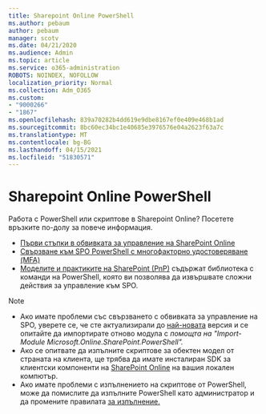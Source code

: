 ```yaml
---
title: Sharepoint Online PowerShell
ms.author: pebaum
author: pebaum
manager: scotv
ms.date: 04/21/2020
ms.audience: Admin
ms.topic: article
ms.service: o365-administration
ROBOTS: NOINDEX, NOFOLLOW
localization_priority: Normal
ms.collection: Adm_O365
ms.custom:
- "9000266"
- "1867"
ms.openlocfilehash: 839a70282b4dd619e9dbe8167ef0e409e468b1ad
ms.sourcegitcommit: 8bc60ec34bc1e40685e3976576e04a2623f63a7c
ms.translationtype: MT
ms.contentlocale: bg-BG
ms.lasthandoff: 04/15/2021
ms.locfileid: "51830571"
---
```

# <a name="sharepoint-online-powershell"></a>Sharepoint Online PowerShell

Работа с PowerShell или скриптове в Sharepoint Online? Посетете връзките по-долу за повече информация.
- [Първи стъпки в обвивката за управление на SharePoint Online](https://docs.microsoft.com/powershell/sharepoint/sharepoint-online/connect-sharepoint-online?view=sharepoint-ps)
- [Свързване към SPO PowerShell с многофакторно удостоверяване (MFA)](https://docs.microsoft.com/powershell/sharepoint/sharepoint-online/connect-sharepoint-online?view=sharepoint-ps#to-connect-with-multifactor-authentication-mfa)
- [Моделите и практиките на SharePoint (PnP)](https://docs.microsoft.com/powershell/sharepoint/sharepoint-pnp/sharepoint-pnp-cmdlets?view=sharepoint-ps) съдържат библиотека с команди на PowerShell, която ви позволява да извършвате сложни действия за управление към SPO.

> [!NOTE]
> - Ако имате проблеми със свързването с обвивката за управление на SPO, уверете се, че сте актуализирали до [най-новата](https://docs.microsoft.com/powershell/scripting/developer/module/importing-a-powershell-module?view=powershell-7.1) версия и се опитайте да импортирате отново модула с *помощта на "Import-Module Microsoft.Online.SharePoint.PowerShell".*
> - Ако се опитвате да изпълните скриптове за обектен модел от страната на клиента, ще трябва да имате инсталиран SDK за клиентски компоненти на [SharePoint Online](https://www.microsoft.com/download/details.aspx?id=42038) на вашия локален компютър.
> - Ако имате проблеми с изпълнението на скриптове от PowerShell, може да помислите да изпълните PowerShell като администратор и да промените правилата [за изпълнение.](https://docs.microsoft.com/powershell/module/microsoft.powershell.core/about/about_execution_policies?view=powershell-6)